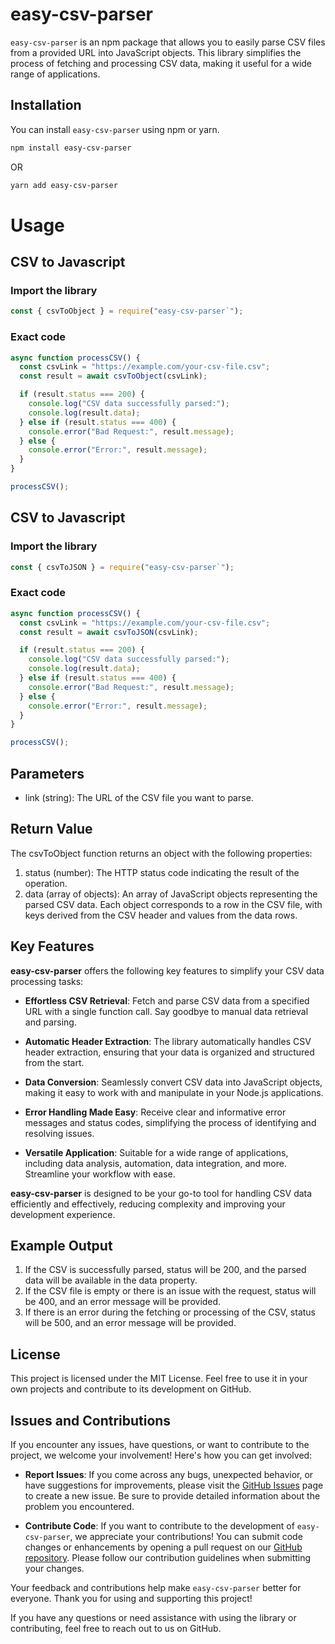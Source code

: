 # easy-csv-parser

`easy-csv-parser` is an npm package that allows you to easily parse CSV files
from a provided URL into JavaScript objects. This library simplifies the process
of fetching and processing CSV data, making it useful for a wide range of
applications.

## Installation

You can install `easy-csv-parser` using npm or yarn.

```bash
npm install easy-csv-parser
```

OR

```bash
yarn add easy-csv-parser
```

# Usage

## CSV to Javascript

### Import the library

```javascript
const { csvToObject } = require("easy-csv-parser`");
```

### Exact code

```javascript
async function processCSV() {
  const csvLink = "https://example.com/your-csv-file.csv";
  const result = await csvToObject(csvLink);

  if (result.status === 200) {
    console.log("CSV data successfully parsed:");
    console.log(result.data);
  } else if (result.status === 400) {
    console.error("Bad Request:", result.message);
  } else {
    console.error("Error:", result.message);
  }
}

processCSV();
```

## CSV to Javascript

### Import the library

```javascript
const { csvToJSON } = require("easy-csv-parser`");
```

### Exact code

```javascript
async function processCSV() {
  const csvLink = "https://example.com/your-csv-file.csv";
  const result = await csvToJSON(csvLink);

  if (result.status === 200) {
    console.log("CSV data successfully parsed:");
    console.log(result.data);
  } else if (result.status === 400) {
    console.error("Bad Request:", result.message);
  } else {
    console.error("Error:", result.message);
  }
}

processCSV();
```

## Parameters

- link (string): The URL of the CSV file you want to parse.

## Return Value

The csvToObject function returns an object with the following properties:

1. status (number): The HTTP status code indicating the result of the operation.
2. data (array of objects): An array of JavaScript objects representing the
   parsed CSV data. Each object corresponds to a row in the CSV file, with keys
   derived from the CSV header and values from the data rows.

## Key Features

**easy-csv-parser** offers the following key features to simplify your CSV data
processing tasks:

- **Effortless CSV Retrieval**: Fetch and parse CSV data from a specified URL
  with a single function call. Say goodbye to manual data retrieval and parsing.

- **Automatic Header Extraction**: The library automatically handles CSV header
  extraction, ensuring that your data is organized and structured from the
  start.

- **Data Conversion**: Seamlessly convert CSV data into JavaScript objects,
  making it easy to work with and manipulate in your Node.js applications.

- **Error Handling Made Easy**: Receive clear and informative error messages and
  status codes, simplifying the process of identifying and resolving issues.

- **Versatile Application**: Suitable for a wide range of applications,
  including data analysis, automation, data integration, and more. Streamline
  your workflow with ease.

**easy-csv-parser** is designed to be your go-to tool for handling CSV data
efficiently and effectively, reducing complexity and improving your development
experience.

## Example Output

1. If the CSV is successfully parsed, status will be 200, and the parsed data
   will be available in the data property.
2. If the CSV file is empty or there is an issue with the request, status will
   be 400, and an error message will be provided.
3. If there is an error during the fetching or processing of the CSV, status
   will be 500, and an error message will be provided.

## License

This project is licensed under the MIT License. Feel free to use it in your own
projects and contribute to its development on GitHub.

## Issues and Contributions

If you encounter any issues, have questions, or want to contribute to the
project, we welcome your involvement! Here's how you can get involved:

- **Report Issues**: If you come across any bugs, unexpected behavior, or have
  suggestions for improvements, please visit the
  [GitHub Issues](https://github.com/rahulnikam2002/easy-csv-parser) page to
  create a new issue. Be sure to provide detailed information about the problem
  you encountered.

- **Contribute Code**: If you want to contribute to the development of
  `easy-csv-parser`, we appreciate your contributions! You can submit code
  changes or enhancements by opening a pull request on our
  [GitHub repository](https://github.com/rahulnikam2002/easy-csv-parser). Please
  follow our contribution guidelines when submitting your changes.

Your feedback and contributions help make `easy-csv-parser` better for everyone.
Thank you for using and supporting this project!

If you have any questions or need assistance with using the library or
contributing, feel free to reach out to us on GitHub.
